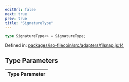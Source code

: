 ```yaml
---
editUrl: false
next: true
prev: true
title: "SignatureType"
---
```


```ts
type SignatureType<> = SignatureType;
```

Defined in: [packages/iso-filecoin/src/adapters/filsnap.js:14](https://github.com/hugomrdias/filecoin/blob/main/packages/iso-filecoin/src/adapters/filsnap.js#L14)

## Type Parameters

| Type Parameter |
| ------ |
